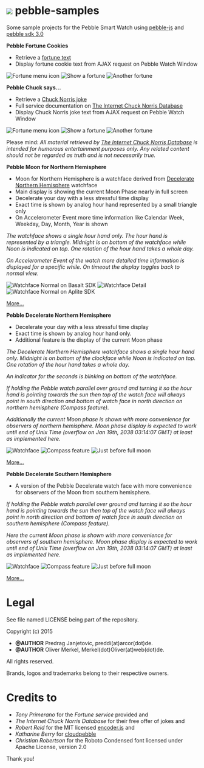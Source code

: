 <img src="pebble-samples.png" /> pebble-samples
=================

Some sample projects for the Pebble Smart Watch using [pebble-js](https://github.com/pebble/pebblejs) and [pebble sdk 3.0](https://developer.getpebble.com/sdk)

__Pebble Fortune Cookies__
* Retrieve a [fortune text](http://tonycode.com/service/fortune-0.1/fortune.php)
* Display fortune cookie text from AJAX request on Pebble Watch Window

![Fortune menu icon](pebble_fortune/res/screenshot_menu_icon.png)
![Show a fortune](pebble_fortune/res/screenshot_running_1.png)
![Another fortune](pebble_fortune/res/screenshot_running_2.png)

__Pebble Chuck says...__
* Retrieve a [Chuck Norris joke](http://api.icndb.com/jokes/random)
* Full service documentation on [The Internet Chuck Norris Database](http://www.icndb.com/api/)
* Display Chuck Norris joke text from AJAX request on Pebble Watch Window

![Fortune menu icon](pebble_chuck_says/res/screenshot_menu_icon.png)
![Show a fortune](pebble_chuck_says/res/screenshot_running_1.png)
![Another fortune](pebble_chuck_says/res/screenshot_running_2.png)

Please mind: _All material retrieved by
[The Internet Chuck Norris Database](http://www.icndb.com/api/)
is intended for humorous entertainment purposes only. Any
related content should not be regarded as truth and is not
necessarily true._

__Pebble Moon for Northern Hemisphere__
* Moon for Northern Hemisphere is a watchface derived from [Decelerate Northern Hemisphere](https://github.com/OMerkel/pebble-samples/tree/master/pebble_decelerate_northern_hemisphere/c) watchface
* Main display is showing the current Moon Phase nearly in full screen
* Decelerate your day with a less stressful time display
* Exact time is shown by analog hour hand represented by a small triangle only
* On Accelerometer Event more time information like Calendar Week, Weekday, Day, Month, Year is shown

_The watchface shows a single hour hand only. The hour hand is represented by a triangle.
Midnight is on bottom of the watchface while Noon is indicated on top.
One rotation of the hour hand takes a whole day._

_On Accelerometer Event of the watch more detailed time information is
displayed for a specific while. On timeout the display toggles back to normal view._

![Watchface Normal on Basalt SDK](pebble_moon_for_northern_hemisphere/res/screenshot_watchface_basalt.png)
![Watchface Detail](pebble_moon_for_northern_hemisphere/res/screenshot_watchface_detail.png)
![Watchface Normal on Aplite SDK](pebble_moon_for_northern_hemisphere/res/screenshot_watchface_aplite.png)

[More...](https://github.com/OMerkel/pebble-samples/tree/master/pebble_moon_for_northern_hemisphere/c)

__Pebble Decelerate Northern Hemisphere__
* Decelerate your day with a less stressful time display
* Exact time is shown by analog hour hand only.
* Additional feature is the display of the current Moon phase

_The Decelerate Northern Hemisphere watchface shows a single hour hand only.
Midnight is on bottom of the clockface while Noon is indicated on top.
One rotation of the hour hand takes a whole day._

_An indicator for the seconds is blinking on bottom of the watchface._

_If holding the Pebble watch parallel over ground and turning it so the
hour hand is pointing towards the sun then top of the watch face will
always point in south direction and bottom of watch face in north
direction on northern hemisphere (Compass feature)._

_Additionally the current Moon phase is shown with more convenience for
observers of northern hemisphere. Moon phase display is expected to 
work until end of Unix Time (overflow on Jan 19th, 2038 03:14:07 GMT)
at least as implemented here._

![Watchface](pebble_decelerate_northern_hemisphere/res/screenshot_watchface_1.png)
![Compass feature](pebble_decelerate_northern_hemisphere/res/screenshot_compass_1.png)
![Just before full moon](pebble_decelerate_northern_hemisphere/res/screenshot_watchface_2.png)

[More...](https://github.com/OMerkel/pebble-samples/tree/master/pebble_decelerate_northern_hemisphere/c)

__Pebble Decelerate Southern Hemisphere__
* A version of the Pebble Decelerate watch face with more convenience for observers of the Moon from southern hemisphere.

_If holding the Pebble watch parallel over ground and turning it so the
hour hand is pointing towards the sun then top of the watch face will
always point in north direction and bottom of watch face in south
direction on southern hemisphere (Compass feature)._

_Here the current Moon phase is shown with more convenience for
observers of southern hemisphere. Moon phase display is expected to 
work until end of Unix Time (overflow on Jan 19th, 2038 03:14:07 GMT)
at least as implemented here._

![Watchface](pebble_decelerate_southern_hemisphere/res/screenshot_watchface_1.png)
![Compass feature](pebble_decelerate_southern_hemisphere/res/screenshot_compass_1.png)
![Just before full moon](pebble_decelerate_southern_hemisphere/res/screenshot_watchface_2.png)

[More...](https://github.com/OMerkel/pebble-samples/tree/master/pebble_decelerate_southern_hemisphere/c)

# Legal

See file named LICENSE being part of the repository.

Copyright (c) 2015

* __@AUTHOR__ Predrag Janjetovic, preddi(at)arcor(dot)de.
* __@AUTHOR__ Oliver Merkel, Merkel(dot)Oliver(at)web(dot)de.

All rights reserved.

Brands, logos and trademarks belong to their respective owners.

# Credits to

* _Tony Primerano_ for the _Fortune service_ provided and
* _The Internet Chuck Norris Database_ for their free offer of jokes and
* _Robert Reid_ for the MIT licensed [encoder.js](http://www.strictly-software.com/htmlencode) and
* _Katharine Berry_ for [cloudpebble](https://cloudpebble.net/)
* _Christian Robertson_ for the Roboto Condensed font licensed under Apache License, version 2.0

Thank you!
